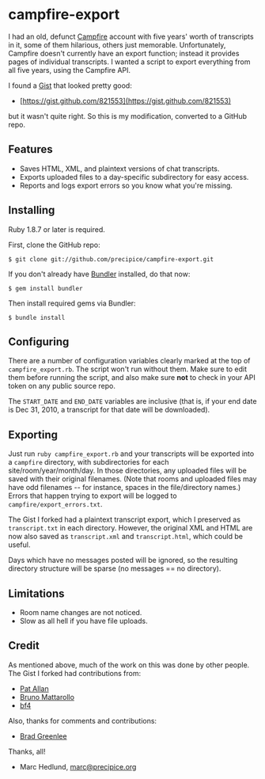 # campfire-export #

I had an old, defunct [Campfire](http://campfirenow.com/) account with five
years' worth of transcripts in it, some of them hilarious, others just 
memorable. Unfortunately, Campfire doesn't currently have an export function;
instead it provides pages of individual transcripts. I wanted a script to
export everything from all five years, using the Campfire API.

I found a [Gist](https://gist.github.com) that looked pretty good:

* [https://gist.github.com/821553](https://gist.github.com/821553)

but it wasn't quite right. So this is my modification, converted to a GitHub
repo.

## Features ##

* Saves HTML, XML, and plaintext versions of chat transcripts.
* Exports uploaded files to a day-specific subdirectory for easy access.
* Reports and logs export errors so you know what you're missing.

## Installing ##

Ruby 1.8.7 or later is required.

First, clone the GitHub repo:

    $ git clone git://github.com/precipice/campfire-export.git

If you don't already have [Bundler](http://gembundler.com/) installed, do that
now:

    $ gem install bundler

Then install required gems via Bundler:

    $ bundle install

## Configuring ##

There are a number of configuration variables clearly marked at the top of
`campfire_export.rb`. The script won't run without them. Make sure to edit
them before running the script, and also make sure **not** to check in your API
token on any public source repo.

The `START_DATE` and `END_DATE` variables are inclusive (that is, if your
end date is Dec 31, 2010, a transcript for that date will be downloaded).

## Exporting ##

Just run `ruby campfire_export.rb` and your transcripts will be exported into
a `campfire` directory, with subdirectories for each site/room/year/month/day.
In those directories, any uploaded files will be saved with their original
filenames. (Note that rooms and uploaded files may have odd filenames -- for
instance, spaces in the file/directory names.) Errors that happen trying to
export will be logged to `campfire/export_errors.txt`.

The Gist I forked had a plaintext transcript export, which I preserved as
`transcript.txt` in each directory. However, the original XML and HTML are now
also saved as `transcript.xml` and `transcript.html`, which could be useful.

Days which have no messages posted will be ignored, so the resulting directory
structure will be sparse (no messages == no directory).

## Limitations ##

* Room name changes are not noticed.
* Slow as all hell if you have file uploads.

## Credit ##

As mentioned above, much of the work on this was done by other people. The
Gist I forked had contributions from:

* [Pat Allan](https://github.com/freelancing-god)
* [Bruno Mattarollo](https://github.com/bruno)
* [bf4](https://github.com/bf4)

Also, thanks for comments and contributions:

* [Brad Greenlee](https://github.com/bgreenlee)

Thanks, all!

- Marc Hedlund, marc@precipice.org